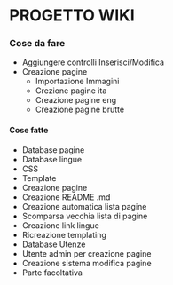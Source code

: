 # PROGETTO WIKI

### Cose da fare
* Aggiungere controlli Inserisci/Modifica
* Creazione pagine
    * Importazione Immagini
    * Crezione pagine ita
    * Creazione pagine eng
    * Creazione pagine brutte

#### Cose fatte
* Database pagine
* Database lingue
* CSS
* Template
* Creazione pagine
* Creazione README .md
* Creazione automatica lista pagine
* Scomparsa vecchia lista di pagine
* Creazione link lingue
* Ricreazione templating
* Database Utenze
* Utente admin per creazione pagine
* Creazione sistema modifica pagine
* Parte facoltativa

